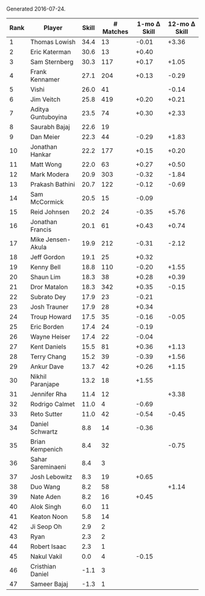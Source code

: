 Generated 2016-07-24.

| Rank | Player             | Skill | # Matches | 1-mo Δ Skill | 12-mo Δ Skill |
|------|--------------------|-------|-----------|--------------|---------------|
|    1 | Thomas Lowish      |  34.4 |        13 |        -0.01 |         +3.36 |
|    2 | Eric Katerman      |  30.6 |        13 |        +0.40 |               |
|    3 | Sam Sternberg      |  30.3 |       117 |        +0.17 |         +1.05 |
|    4 | Frank Kennamer     |  27.1 |       204 |        +0.13 |         -0.29 |
|    5 | Vishi              |  26.0 |        41 |              |         -0.14 |
|    6 | Jim Veitch         |  25.8 |       419 |        +0.20 |         +0.21 |
|    7 | Aditya Guntuboyina |  23.5 |        74 |        +0.30 |         +2.33 |
|    8 | Saurabh Bajaj      |  22.6 |        19 |              |               |
|    9 | Dan Meier          |  22.3 |        44 |        -0.29 |         +1.83 |
|   10 | Jonathan Hankar    |  22.2 |       177 |        +0.15 |         +0.20 |
|   11 | Matt Wong          |  22.0 |        63 |        +0.27 |         +0.50 |
|   12 | Mark Modera        |  20.9 |       303 |        -0.32 |         -1.84 |
|   13 | Prakash Bathini    |  20.7 |       122 |        -0.12 |         -0.69 |
|   14 | Sam McCormick      |  20.5 |        15 |        -0.09 |               |
|   15 | Reid Johnsen       |  20.2 |        24 |        -0.35 |         +5.76 |
|   16 | Jonathan Francis   |  20.1 |        61 |        +0.43 |         +0.74 |
|   17 | Mike Jensen-Akula  |  19.9 |       212 |        -0.31 |         -2.12 |
|   18 | Jeff Gordon        |  19.1 |        25 |        +0.32 |               |
|   19 | Kenny Bell         |  18.8 |       110 |        -0.20 |         +1.55 |
|   20 | Shaun Lim          |  18.3 |        38 |        +0.28 |         +0.39 |
|   21 | Dror Matalon       |  18.3 |       342 |        +0.35 |         -0.15 |
|   22 | Subrato Dey        |  17.9 |        23 |        -0.21 |               |
|   23 | Josh Trauner       |  17.9 |        28 |        +0.34 |               |
|   24 | Troup Howard       |  17.5 |        35 |        -0.16 |         -0.05 |
|   25 | Eric Borden        |  17.4 |        24 |        -0.19 |               |
|   26 | Wayne Heiser       |  17.4 |        22 |        -0.04 |               |
|   27 | Kent Daniels       |  15.5 |        81 |        +0.36 |         +1.13 |
|   28 | Terry Chang        |  15.2 |        39 |        -0.39 |         +1.56 |
|   29 | Ankur Dave         |  13.7 |        42 |        +0.26 |         +1.15 |
|   30 | Nikhil Paranjape   |  13.2 |        18 |        +1.55 |               |
|   31 | Jennifer Rha       |  11.4 |        12 |              |         +3.38 |
|   32 | Rodrigo Calmet     |  11.0 |         4 |        -0.69 |               |
|   33 | Reto Sutter        |  11.0 |        42 |        -0.54 |         -0.45 |
|   34 | Daniel Schwartz    |   8.8 |        14 |        -0.36 |               |
|   35 | Brian Kempenich    |   8.4 |        32 |              |         -0.75 |
|   36 | Sahar Sareminaeni  |   8.4 |         3 |              |               |
|   37 | Josh Lebowitz      |   8.3 |        19 |        +0.65 |               |
|   38 | Duo Wang           |   8.2 |        58 |              |         +1.14 |
|   39 | Nate Aden          |   8.2 |        16 |        +0.45 |               |
|   40 | Alok Singh         |   6.0 |        11 |              |               |
|   41 | Keaton Noon        |   5.8 |        14 |              |               |
|   42 | Ji Seop Oh         |   2.9 |         2 |              |               |
|   43 | Ryan               |   2.3 |         2 |              |               |
|   44 | Robert Isaac       |   2.3 |         1 |              |               |
|   45 | Nakul Vakil        |   0.0 |         4 |        -0.15 |               |
|   46 | Cristhian Daniel   |  -1.1 |         3 |              |               |
|   47 | Sameer Bajaj       |  -1.3 |         1 |              |               |
